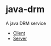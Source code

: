# java-drm
A java DRM service

- [Client](https://github.com/xgraza/java-drm/tree/client)
- [Server](https://github.com/xgraza/java-drm/tree/server)
